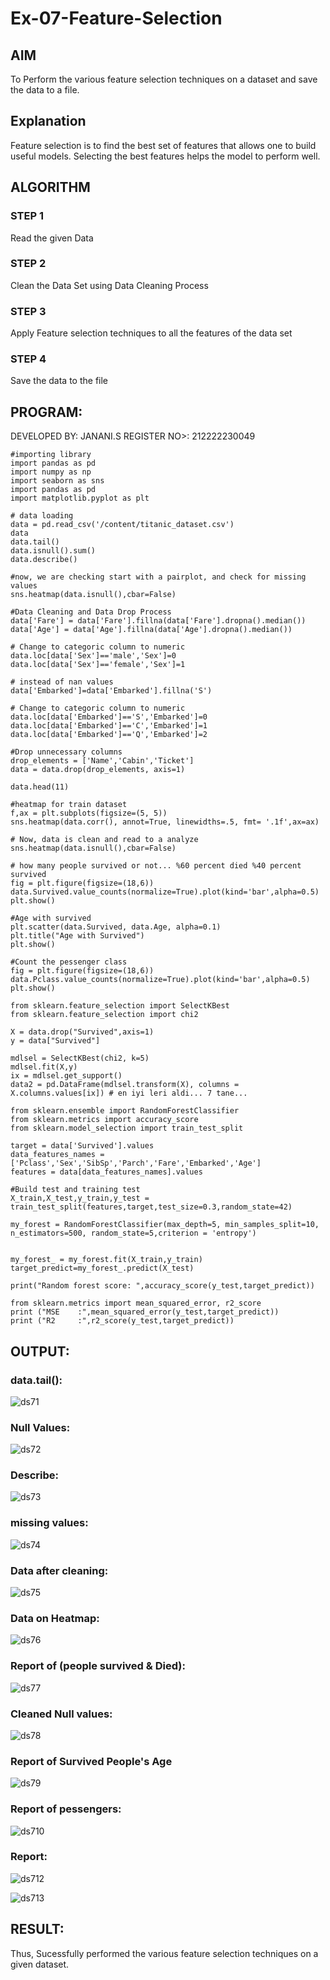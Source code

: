 # Ex-07-Feature-Selection
## AIM
To Perform the various feature selection techniques on a dataset and save the data to a file. 

## Explanation
Feature selection is to find the best set of features that allows one to build useful models.
Selecting the best features helps the model to perform well. 

## ALGORITHM
### STEP 1
Read the given Data
### STEP 2
Clean the Data Set using Data Cleaning Process
### STEP 3
Apply Feature selection techniques to all the features of the data set
### STEP 4
Save the data to the file


## PROGRAM:

DEVELOPED BY: JANANI.S
REGISTER NO>: 212222230049

```
#importing library
import pandas as pd
import numpy as np
import seaborn as sns
import pandas as pd
import matplotlib.pyplot as plt

# data loading
data = pd.read_csv('/content/titanic_dataset.csv')
data
data.tail()
data.isnull().sum()
data.describe()

#now, we are checking start with a pairplot, and check for missing values
sns.heatmap(data.isnull(),cbar=False)

#Data Cleaning and Data Drop Process
data['Fare'] = data['Fare'].fillna(data['Fare'].dropna().median())
data['Age'] = data['Age'].fillna(data['Age'].dropna().median())

# Change to categoric column to numeric
data.loc[data['Sex']=='male','Sex']=0
data.loc[data['Sex']=='female','Sex']=1

# instead of nan values
data['Embarked']=data['Embarked'].fillna('S')

# Change to categoric column to numeric
data.loc[data['Embarked']=='S','Embarked']=0
data.loc[data['Embarked']=='C','Embarked']=1
data.loc[data['Embarked']=='Q','Embarked']=2

#Drop unnecessary columns
drop_elements = ['Name','Cabin','Ticket']
data = data.drop(drop_elements, axis=1)

data.head(11)

#heatmap for train dataset
f,ax = plt.subplots(figsize=(5, 5))
sns.heatmap(data.corr(), annot=True, linewidths=.5, fmt= '.1f',ax=ax)

# Now, data is clean and read to a analyze
sns.heatmap(data.isnull(),cbar=False)

# how many people survived or not... %60 percent died %40 percent survived
fig = plt.figure(figsize=(18,6))
data.Survived.value_counts(normalize=True).plot(kind='bar',alpha=0.5)
plt.show()

#Age with survived
plt.scatter(data.Survived, data.Age, alpha=0.1)
plt.title("Age with Survived")
plt.show()

#Count the pessenger class
fig = plt.figure(figsize=(18,6))
data.Pclass.value_counts(normalize=True).plot(kind='bar',alpha=0.5)
plt.show()

from sklearn.feature_selection import SelectKBest
from sklearn.feature_selection import chi2

X = data.drop("Survived",axis=1)
y = data["Survived"]

mdlsel = SelectKBest(chi2, k=5)
mdlsel.fit(X,y)
ix = mdlsel.get_support()
data2 = pd.DataFrame(mdlsel.transform(X), columns = X.columns.values[ix]) # en iyi leri aldi... 7 tane...

from sklearn.ensemble import RandomForestClassifier
from sklearn.metrics import accuracy_score
from sklearn.model_selection import train_test_split

target = data['Survived'].values
data_features_names = ['Pclass','Sex','SibSp','Parch','Fare','Embarked','Age']
features = data[data_features_names].values

#Build test and training test
X_train,X_test,y_train,y_test = train_test_split(features,target,test_size=0.3,random_state=42)

my_forest = RandomForestClassifier(max_depth=5, min_samples_split=10, n_estimators=500, random_state=5,criterion = 'entropy')


my_forest_ = my_forest.fit(X_train,y_train)
target_predict=my_forest_.predict(X_test)

print("Random forest score: ",accuracy_score(y_test,target_predict))

from sklearn.metrics import mean_squared_error, r2_score
print ("MSE    :",mean_squared_error(y_test,target_predict))
print ("R2     :",r2_score(y_test,target_predict))

```
## OUTPUT:
### data.tail():
![ds71](https://github.com/SASIDEVIvenaram/Ex-07-Feature-Selection/assets/118707332/02f8f580-3780-40e1-b804-191fa125e0bf)
### Null Values:
![ds72](https://github.com/SASIDEVIvenaram/Ex-07-Feature-Selection/assets/118707332/05a88478-7db3-468a-aa00-74749b3c1557)
### Describe:
![ds73](https://github.com/SASIDEVIvenaram/Ex-07-Feature-Selection/assets/118707332/2698167c-c887-497a-943a-804a8b452078)
### missing values:

![ds74](https://github.com/SASIDEVIvenaram/Ex-07-Feature-Selection/assets/118707332/861220c1-de5f-4cca-8e88-9476f8f1b4cf)
### Data after cleaning:
![ds75](https://github.com/SASIDEVIvenaram/Ex-07-Feature-Selection/assets/118707332/049d0d1e-69ba-4b80-88ac-0dcf12405eeb)
### Data on Heatmap:
![ds76](https://github.com/SASIDEVIvenaram/Ex-07-Feature-Selection/assets/118707332/661435db-813b-4217-96a8-74b5793e8bc5)

### Report of (people survived & Died):
![ds77](https://github.com/SASIDEVIvenaram/Ex-07-Feature-Selection/assets/118707332/e155a502-3bc5-4475-96d9-9f38eef992f2)
### Cleaned Null values:
![ds78](https://github.com/SASIDEVIvenaram/Ex-07-Feature-Selection/assets/118707332/8cd2b168-8efa-4502-a68f-809d2359bbc1)
### Report of Survived People's Age
![ds79](https://github.com/SASIDEVIvenaram/Ex-07-Feature-Selection/assets/118707332/f3a33d25-64f3-4e25-8e76-b6b1d786a89e)
### Report of pessengers:
![ds710](https://github.com/SASIDEVIvenaram/Ex-07-Feature-Selection/assets/118707332/20adfe2d-3dbe-452d-8918-cf8324591ec1)
### Report:

![ds712](https://github.com/SASIDEVIvenaram/Ex-07-Feature-Selection/assets/118707332/97844d01-95aa-4637-9a18-128e313fd08c)

![ds713](https://github.com/SASIDEVIvenaram/Ex-07-Feature-Selection/assets/118707332/0c49c827-f57d-4831-ab03-6aa867e1d5a7)

## RESULT:

Thus, Sucessfully performed the various feature selection techniques on a given dataset.
